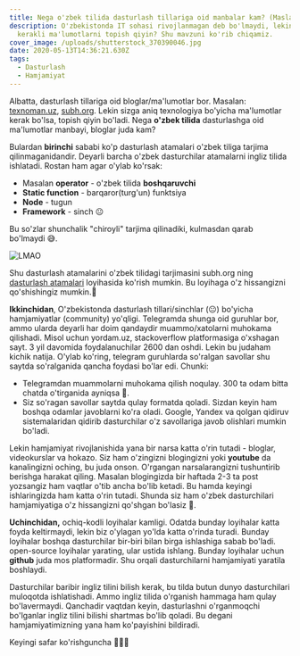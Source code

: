 ```yaml
---
title: Nega o'zbek tilida dasturlash tillariga oid manbalar kam? (Maslahatlar)
description: O'zbekistonda IT sohasi rivojlanmagan deb bo'lmaydi, lekin nega
  kerakli ma'lumotlarni topish qiyin? Shu mavzuni ko'rib chiqamiz.
cover_image: /uploads/shutterstock_370390046.jpg
date: 2020-05-13T14:36:21.630Z
tags:
  - Dasturlash
  - Hamjamiyat
---
```

Albatta, dasturlash tillariga oid bloglar/ma'lumotlar bor. Masalan: [texnoman.uz](https://www.texnoman.uz/), [subh.org](https://subh.org). Lekin sizga aniq texnologiya bo'yicha ma'lumotlar kerak bo'lsa, topish qiyin bo'ladi. Nega **o'zbek tilida** dasturlashga oid ma'lumotlar manbayi, bloglar juda kam? 

Bulardan **birinchi** sababi ko'p dasturlash atamalari o'zbek tiliga tarjima qilinmaganidandir. Deyarli barcha o'zbek dasturchilar atamalarni ingliz tilida ishlatadi. Rostan ham agar o'ylab ko'rsak:

* Masalan **operator** - o'zbek tilida **boshqaruvchi**
* **Static function** - barqaror(turg'un) funktsiya
* **Node** - tugun
* **Framework** - sinch 😐

Bu so'zlar shunchalik "chiroyli" tarjima qilinadiki, kulmasdan qarab bo'lmaydi 😅.

![LMAO](/uploads/41am3y.jpg)

Shu dasturlash atamalarini  o'zbek tilidagi tarjimasini subh.org ning [dasturlash atamalari](https://github.com/subh-tashkiloti/dasturlash-atamalari) loyihasida ko'rish mumkin. Bu loyihaga o'z hissangizni qo'shishingiz mumkin.🙂

**Ikkinchidan**, O'zbekistonda dasturlash tillari/sinchlar (😐) bo'yicha hamjamiyatlar (community) yo'qligi. Telegramda shunga oid guruhlar bor, ammo ularda deyarli har doim qandaydir muammo/xatolarni muhokama qilishadi. Misol uchun yordam.uz, stackoverflow platformasiga o'xshagan sayt. 3 yil davomida foydalanuchilar 2600 dan oshdi. Lekin bu judaham kichik natija. O'ylab ko'ring, telegram guruhlarda so'ralgan savollar shu saytda so'ralganida qancha foydasi bo'lar edi. Chunki:

* Telegramdan muammolarni muhokama qilish noqulay. 300 ta odam bitta chatda o'tirganida ayniqsa 😬.
* Siz so'ragan savollar saytda qulay formatda qoladi. Sizdan keyin ham boshqa odamlar javoblarni ko'ra oladi. Google, Yandex va qolgan qidiruv sistemalaridan qidirib dasturchilar o'z savollariga javob olishlari mumkin bo'ladi.

Lekin hamjamiyat rivojlanishida yana bir narsa katta o'rin tutadi - bloglar, videokurslar va hokazo. Siz ham o'zingizni blogingizni yoki **youtube** da kanalingizni oching, bu juda onson. O'rgangan narsalarangizni tushuntirib berishga harakat qiling. Masalan blogingizda bir haftada 2-3 ta post yozsangiz ham vaqtlar o'tib ancha bo'lib ketadi. Bu hamda keyingi ishlaringizda ham katta o'rin tutadi. Shunda siz ham o'zbek dasturchilari hamjamiyatiga o'z hissangizni qo'shgan bo'lasiz 🙂.

**Uchinchidan,** ochiq-kodli loyihalar kamligi. Odatda bunday loyihalar katta foyda keltirmaydi, lekin biz o'ylagan yo'lda katta o'rinda turadi. Bunday loyihalar boshqa dasturchilar bir-biri bilan birga ishlashiga sabab bo'ladi. open-source loyihalar yarating, ular ustida ishlang.  Bunday loyihalar uchun **github** juda mos platformadir. Shu orqali dasturchilarni hamjamiyati yaratila boshlaydi. 

Dasturchilar baribir ingliz tilini bilish kerak, bu tilda butun dunyo dasturchilari muloqotda ishlatishadi. Ammo ingliz tilida o'rganish hammaga ham qulay bo'lavermaydi. Qanchadir vaqtdan keyin, dasturlashni o'rganmoqchi bo'lganlar ingliz tilini bilishi shartmas bo'lib qoladi. Bu degani hamjamiyatimizning yana ham ko'payishini bildiradi.

Keyingi safar ko'rishguncha 👋👋👋
